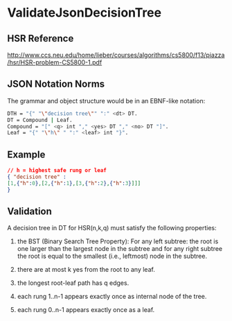 ValidateJsonDecisionTree
========================

HSR Reference
--------------------------------------

http://www.ccs.neu.edu/home/lieber/courses/algorithms/cs5800/f13/piazza/hsr/HSR-problem-CS5800-1.pdf

JSON Notation Norms
--------------------------------------

The grammar and object structure would be in an EBNF-like notation:

```bash
DTH = "{" "\"decision tree\"" ":" <dt> DT.
DT = Compound | Leaf.
Compound = "[" <q> int "," <yes> DT "," <no> DT "]".
Leaf = "{" "\"h\" " ":" <leaf> int "}".
```

Example
--------------------------------------

```json
// h = highest safe rung or leaf
{ "decision tree" :
[1,{"h":0},[2,{"h":1},[3,{"h":2},{"h":3}]]]
}
```


Validation
--------------------------------------
A decision tree in DT for HSR(n,k,q) must satisfy the following properties:

1) the BST (Binary Search Tree Property): For any left subtree: the root is one larger than 
the largest node in the subtree and for any right subtree the root is equal to the smallest 
(i.e., leftmost) node in the subtree.

2) there are at most k yes from the root to any leaf.

3) the longest root-leaf path has q edges.

4) each rung 1..n-1 appears exactly once as internal node of the tree.

5) each rung 0..n-1 appears exactly once as a leaf.


